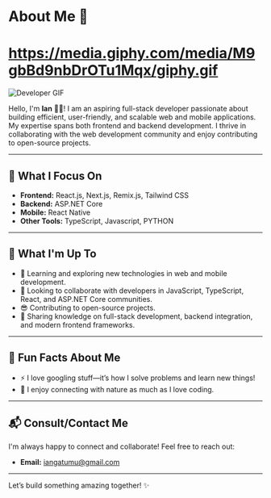 # About Me 👋

# https://media.giphy.com/media/M9gbBd9nbDrOTu1Mqx/giphy.gif
![Developer GIF](https://media1.tenor.com/m/Ug6cbVA1ZsMAAAAd/developer.gif)

Hello, I'm **Ian** 👨‍💻! I am an aspiring full-stack developer passionate about building efficient, user-friendly, and scalable web and mobile applications. My expertise spans both frontend and backend development. I thrive in collaborating with the web development community and enjoy contributing to open-source projects.

---

## 🚀 **What I Focus On**

- **Frontend:** React.js, Next.js, Remix.js, Tailwind CSS  
- **Backend:** ASP.NET Core  
- **Mobile:** React Native  
- **Other Tools:** TypeScript, Javascript, PYTHON

---

## 🤔 **What I'm Up To**

- 🌱 Learning and exploring new technologies in web and mobile development.  
- 👯 Looking to collaborate with developers in JavaScript, TypeScript, React, and ASP.NET Core communities.  
- 😎 Contributing to open-source projects.  
- 💬 Sharing knowledge on full-stack development, backend integration, and modern frontend frameworks.  

---

## 🌟 **Fun Facts About Me**

- ⚡ I love googling stuff—it’s how I solve problems and learn new things!  
- 🌳 I enjoy connecting with nature as much as I love coding.  

---

## 📬 **Consult/Contact Me**

I'm always happy to connect and collaborate! Feel free to reach out:  
- **Email:** [iangatumu@gmail.com](mailto:iangatumu@gmail.com)  

---

Let’s build something amazing together! ✨
